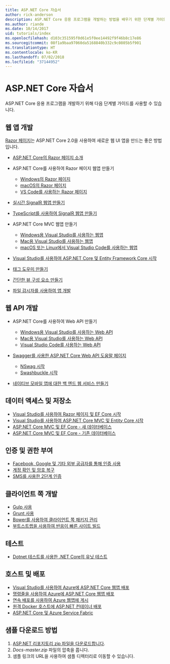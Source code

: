 ```yaml
---
title: ASP.NET Core 자습서
author: rick-anderson
description: ASP.NET Core 응용 프로그램을 개발하는 방법을 배우기 위한 단계별 가이드 목록입니다.
ms.author: riande
ms.date: 10/14/2017
uid: tutorials/index
ms.openlocfilehash: d103c351595f0d61e5f0ee14492f9f46b8c17e86
ms.sourcegitcommit: 08f1a9baa97060da5168840b332c9c0805b5f901
ms.translationtype: HT
ms.contentlocale: ko-KR
ms.lasthandoff: 07/02/2018
ms.locfileid: "37144952"
---
```

# <a name="aspnet-core-tutorials"></a>ASP.NET Core 자습서

ASP.NET Core 응용 프로그램을 개발하기 위해 다음 단계별 가이드를 사용할 수 있습니다.

## <a name="build-web-apps"></a>웹 앱 개발

[Razor 페이지](xref:razor-pages/index)는 ASP.NET Core 2.0을 사용하여 새로운 웹 UI 앱을 만드는 좋은 방법입니다.

* [ASP.NET Core의 Razor 페이지 소개](xref:razor-pages/index)
* ASP.NET Core를 사용하여 Razor 페이지 웹앱 만들기

   * [Windows의 Razor 페이지](xref:tutorials/razor-pages/index)
   * [macOS의 Razor 페이지](xref:tutorials/razor-pages-mac/index)
   * [VS Code를 사용하는 Razor 페이지](xref:tutorials/razor-pages-vsc/index)  

* [실시간 SignalR 웹앱 만들기](xref:tutorials/signalr)
* [TypeScript를 사용하여 SignalR 웹앱 만들기](xref:tutorials/signalr-typescript-webpack)

* ASP.NET Core MVC 웹앱 만들기

   * [Windows용 Visual Studio를 사용하는 웹앱](xref:tutorials/first-mvc-app/index)
   * [Mac용 Visual Studio를 사용하는 웹앱](xref:tutorials/first-mvc-app-mac/index)
   * [macOS 또는 Linux에서 Visual Studio Code를 사용하는 웹앱](xref:tutorials/first-mvc-app-xplat/index)

* [Visual Studio를 사용하여 ASP.NET Core 및 Entity Framework Core 시작](xref:data/ef-mvc/index)
* [태그 도우미 만들기](xref:mvc/views/tag-helpers/authoring)
* [간단한 뷰 구성 요소 만들기](xref:mvc/views/view-components#walkthrough-creating-a-simple-view-component)
* [파일 감시자를 사용하여 앱 개발](xref:tutorials/dotnet-watch)

## <a name="build-web-apis"></a>웹 API 개발

* ASP.NET Core를 사용하여 Web API 만들기

  * [Windows용 Visual Studio를 사용하는 Web API](xref:tutorials/first-web-api)
  * [Mac용 Visual Studio를 사용하는 Web API](xref:tutorials/first-web-api-mac)
  * [Visual Studio Code를 사용하는 Web API](xref:tutorials/web-api-vsc)

* [Swagger를 사용한 ASP.NET Core Web API 도움말 페이지](xref:tutorials/web-api-help-pages-using-swagger)
  * [NSwag 시작](xref:tutorials/get-started-with-nswag)
  * [Swashbuckle 시작](xref:tutorials/get-started-with-swashbuckle)

* [네이티브 모바일 앱에 대한 백 엔드 웹 서비스 만들기](xref:mobile/native-mobile-backend)

## <a name="data-access-and-storage"></a>데이터 액세스 및 저장소

* [Visual Studio를 사용하여 Razor 페이지 및 EF Core 시작](xref:data/ef-rp/intro)
* [Visual Studio를 사용하여 ASP.NET Core MVC 및 Entity Core 시작](xref:data/ef-mvc/index)
* [ASP.NET Core MVC 및 EF Core - 새 데이터베이스](/ef/core/get-started/aspnetcore/new-db)
* [ASP.NET Core MVC 및 EF Core - 기존 데이터베이스](/ef/core/get-started/aspnetcore/existing-db)

## <a name="authentication-and-authorization"></a>인증 및 권한 부여

* [Facebook, Google 및 기타 외부 공급자를 통해 인증 사용](xref:security/authentication/social/index)
* [계정 확인 및 암호 복구](xref:security/authentication/accconfirm)
* [SMS를 사용한 2단계 인증](xref:security/authentication/2fa)

## <a name="client-side-development"></a>클라이언트 쪽 개발

* [Gulp 사용](xref:client-side/using-gulp)
* [Grunt 사용](xref:client-side/using-grunt)
* [Bower를 사용하여 클라이언트 쪽 패키지 관리](xref:client-side/bower)
* [부트스트랩을 사용하여 반응이 빠른 사이트 빌드](xref:client-side/bootstrap)

## <a name="test"></a>테스트

* [Dotnet 테스트를 사용한 .NET Core의 유닛 테스트](/dotnet/articles/core/testing/unit-testing-with-dotnet-test)

## <a name="host-and-deploy"></a>호스트 및 배포

* [Visual Studio를 사용하여 Azure에 ASP.NET Core 웹앱 배포](xref:tutorials/publish-to-azure-webapp-using-vs)
* [명령줄을 사용하여 Azure에 ASP.NET Core 웹앱 배포](xref:tutorials/publish-to-azure-webapp-using-cli)
* [연속 배포를 사용하여 Azure 웹앱에 게시](xref:host-and-deploy/azure-apps/azure-continuous-deployment)
* [원격 Docker 호스트에 ASP.NET 컨테이너 배포](/azure/vs-azure-tools-docker-hosting-web-apps-in-docker)
* [ASP.NET Core 및 Azure Service Fabric](/azure/service-fabric/service-fabric-add-a-web-frontend)

<a name="download"></a>
## <a name="how-to-download-a-sample"></a>샘플 다운로드 방법

1. [ASP.NET 리포지토리 zip 파일을 다운로드합니다](https://codeload.github.com/aspnet/Docs/zip/master).
1. *Docs-master.zip* 파일의 압축을 풉니다.
1. 샘플 링크의 URL을 사용하여 샘플 디렉터리로 이동할 수 있습니다.
